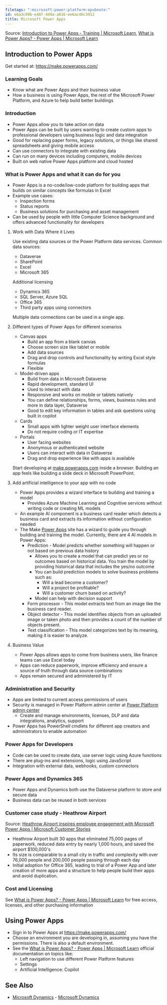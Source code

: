 ```yaml
---
filetags: ":microsoft:power:platform:epubnote:"
id: e6a3c89b-e48f-449a-a816-ee6ac46c3912
title: Microsoft Power Apps
---
```


Source: [Introduction to Power Apps - Training \| Microsoft
Learn](https://learn.microsoft.com/en-us/training/modules/introduction-power-apps/?source=docs),
[What is Power Apps? - Power Apps \| Microsoft
Learn](https://learn.microsoft.com/en-us/power-apps/powerapps-overview)

## Introduction to Power Apps

Get started at: <https://make.powerapps.com/>

### Learning Goals

- Know what are Power Apps and their business value
- How a business is using Power Apps, the rest of the Microsoft Power
  Platform, and Azure to help build better buildings

### Introduction

- Power Apps allow you to take action on data
- Power Apps can be built by users wanting to create custom apps to
  professional developers using business logic and data integration
- Good for replacing paper forms, legacy solutions, or things like
  shared spreadsheets and giving mobile access
- Can use connectors to integrate with existing data
- Can run on many devices including computers, mobile devices
- Built on web native Power Apps platform and cloud hosted

### What is Power Apps and what it can do for you

- Power Apps is a no-code/low-code platform for building apps that
  builds on similar concepts like formulas in Excel
- Example use cases:
  - Inspection forms
  - Status reports
  - Business solutions for purchasing and asset management
- Can be used by people with little Computer Science background and
  offers advanced functionality for developers

1.  Work with Data Where it Lives

    Use existing data sources or the Power Platform data services.
    Common data sources:

    - Dataverse
    - SharePoint
    - Excel
    - Microsoft 365

    Additional licensing

    - Dynamics 365
    - SQL Server, Azure SQL
    - Office 365
    - Third party apps using connectors

    Multiple data connections can be used in a single app.

2.  Different types of Power Apps for different scenarios

    - Canvas apps
      - Build an app from a blank canvas
      - Choose screen size like tablet or mobile
      - Add data sources
      - Drag and drop controls and functionality by writing Excel style
        formulas
      - Flexible
    - Model-driven apps
      - Build from data in Microsoft Dataverse
      - Rapid development, standard UI
      - Used to interact with data
      - Responsive and works on mobile or tablets natively
      - You can define relationships, forms, views, business rules and
        more in data layer, Dataverse
      - Good to edit key information in tables and ask questions using
        built in copilot
    - Cards
      - Small apps with lighter weight user interface elements
      - Do not require coding or IT expertise
    - Portals
      - User facing websites
      - Anonymous or authenticated website
      - Users can interact with data in Dataverse
      - Drag and drop experience like with apps is available

    Start developing at
    [make.powerapps.com](https://make.powerapps.com/) inside a browser.
    Building an app feels like building a slide deck in Microsoft
    PowerPoint.

3.  Add artificial intelligence to your app with no code

    - Power Apps provides a wizard interface to building and training a
      model
      - Provides Azure Machine Learning and Cognitive services without
        writing code or creating ML models
    - An example AI component is a business card reader which detects a
      business card and extracts its information without configuration
      needed
    - The Make [Power Apps](https://make.powerapps.com/) site has a
      wizard to guide you through building and training the model.
      Currently, there are 4 AI models in Power Apps:
      - Prediction - Model predicts whether something will happen or not
        based on previous data history
        - Allows you to create a model that can predict yes or no
          outcomes based on historical data. You train the model by
          providing historical data that includes the yes/no outcome
        - You can build prediction models to solve business problems
          such as:
          - Will a lead become a customer?
          - Will a project be profitable?
          - Will a customer churn based on activity?
        - Model can help with decision support
      - Form processor - This model extracts text from an image like the
        business card reader.
      - Object detector - This model identifies objects from an uploaded
        image or taken photo and then provides a count of the number of
        objects present.
      - Text classification - This model categorizes text by its
        meaning, making it is easier to analyze.

4.  Business Value

    - Power Apps allows apps to come from business users, like finance
      teams can use Excel today
    - Apps can reduce paperwork, improve efficiency and ensure a source
      of truth through data source combinations
    - Apps remain secured and administered by IT

### Administration and Security

- Apps are limited to current access permissions of users
- Security is managed in Power Platform admin center at [Power Platform
  admin center](https://admin.powerplatform.microsoft.com/)
  - Create and manage environments, licenses, DLP and data integrations,
    analytics, support
- Power Apps has PowerShell cmdlets for different app creators and
  administrators to enable automation

### Power Apps for Developers

- Code can be used to create data, use server logic using Azure
  functions
- There are plug-ins and extensions, logic using JavaScript
- Integration with external data, webhooks, custom connectors

### Power Apps and Dynamics 365

- Power Apps and Dynamics both use the Dataverse platform to store and
  secure data
- Business data can be reused in both services

### Customer case study - Heathrow Airport

Source: [Heathrow Airport inspires employee engagement with Microsoft
Power Apps \| Microsoft Customer
Stories](https://www.microsoft.com/en/customers/story/766053-heathrow-airport-travel-transportation-power-apps)

- Heathrow Airport built 30 apps that eliminated 75,000 pages of
  paperwork, reduced data entry by nearly 1,000 hours, and saved the
  airport \$100,000's
- Its size is comparable to a small city in traffic and complexity with
  over 76,000 people and 200,000 people passing through each day
- Initial adoption for Office 365, leading to trial of a Power App and
  later creation of more apps and a structure to help people build their
  apps and avoid duplication.

### Cost and Licensing

See [What is Power Apps? - Power Apps \| Microsoft
Learn](https://learn.microsoft.com/en-us/power-apps/powerapps-overview)
for free access, licenses, and other purchasing information

## Using Power Apps

- Sign in to Power Apps at <https://make.powerapps.com/>
- Choose an environment you are developing in, assuming you have the
  permissions. There is also a default environment.
- See the [What is Power Apps? - Power Apps \| Microsoft
  Learn](https://learn.microsoft.com/en-us/power-apps/powerapps-overview)
  official documentation on topics like:
  - Left navigation to use different Power Platform features
  - Settings
  - Artificial Intelligence: Copilot

## See Also

- [Microsoft Dynamics](005-Tech-Microsoft-Dynamics.md) - [Microsoft
  Dynamics](id:ffe5c447-66a0-4bf7-b566-a0c54d95e4cf)
